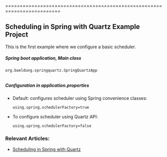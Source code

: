 =========================================================================

## Scheduling in Spring with Quartz Example Project
This is the first example where we configure a basic scheduler.
##### Spring boot application, Main class
###
```
org.baeldung.springquartz.SpringQuartzApp
```
######

##### Configuration in *application.properties*
####

  - Default: configures scheduler using Spring convenience classes:
    ```
    using.spring.schedulerFactory=true
    ```    
  - To configure scheduler using Quartz API: 
    ```
    using.spring.schedulerFactory=false
    ```

### Relevant Articles: 
- [Scheduling in Spring with Quartz](http://www.baeldung.com/spring-quartz-schedule)
    
